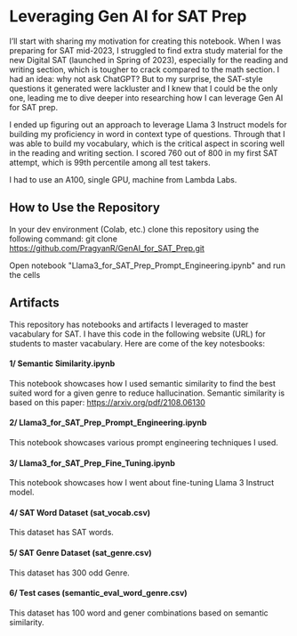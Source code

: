 # Leveraging Gen AI for SAT Prep

I’ll start with sharing my motivation for creating this notebook. When I was preparing for SAT mid-2023, I struggled to find extra study material for the new Digital SAT (launched in Spring of 2023), especially for the reading and writing section, which is tougher to crack compared to the math section. I had an idea: why not ask ChatGPT? But to my surprise, the SAT-style questions it generated were lackluster and I knew that I could be the only one, leading me to dive deeper into researching how I can leverage Gen AI for SAT prep.

I ended up figuring out an approach to leverage Llama 3 Instruct models for building my proficiency in word in context type of questions. Through that I was able to build my vocabulary, which is the critical aspect in scoring well in the reading and writing section. I scored 760 out of 800 in my first SAT attempt, which is 99th percentile among all test takers.

I had to use an A100, single GPU, machine from Lambda Labs.

## How to Use the Repository

In your dev environment (Colab, etc.) clone this repository using the following command: git clone https://github.com/PragyanR/GenAI_for_SAT_Prep.git

Open notebook "Llama3_for_SAT_Prep_Prompt_Engineering.ipynb" and run the cells

## Artifacts

This repository has notebooks and artifacts I leveraged to master vacabulary for SAT. I have this code in the following website (URL) for students to master vacabulary. Here are come of the key notesbooks:

#### 1/ Semantic Similarity.ipynb
This notebook showcases how I used semantic similarity to find the best suited word for a given genre to reduce hallucination. Semantic similarity is based on this paper: https://arxiv.org/pdf/2108.06130

#### 2/ Llama3_for_SAT_Prep_Prompt_Engineering.ipynb
This notebook showcases various prompt engineering techniques I used.

#### 3/ Llama3_for_SAT_Prep_Fine_Tuning.ipynb
This notebook showcases how I went about fine-tuning Llama 3 Instruct model.

#### 4/ SAT Word Dataset (sat_vocab.csv)
This dataset has SAT words.

#### 5/ SAT Genre Dataset (sat_genre.csv)
This dataset has 300 odd Genre.

#### 6/ Test cases (semantic_eval_word_genre.csv)
This dataset has 100 word and gener combinations based on semantic similarity.
